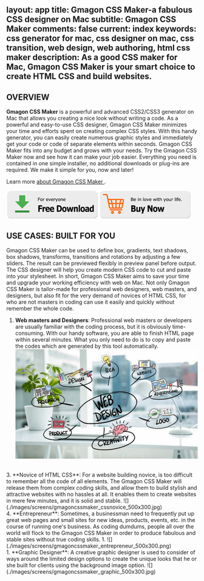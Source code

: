 layout: app
title: Gmagon CSS Maker-a fabulous CSS designer on Mac 
subtitle: Gmagon CSS Maker 
comments: false
current: index
keywords: css generator for mac, css designer on mac, css transition, web design, web authoring, html css maker
description: As a good CSS maker for Mac, Gmagon CSS Maker is your smart choice to create HTML CSS and build websites. 
---


## OVERVIEW


**Gmagon CSS Maker** is a powerful and advanced CSS2/CSS3 generator on Mac that allows you creating a nice look without writing a code. As a powerful and easy-to-use CSS designer, Gmagon CSS Maker minimizes your time and efforts spent on creating complex CSS styles. With this handy generator, you can easily create numerous graphic styles and immediately get your code or code of separate elements within seconds. Gmagon CSS Maker fits into any budget and grows with your needs. Try the Gmagon CSS Maker now and see how it can make your job easier. Everything you need is contained in one simple installer, no additional downloads or plug-ins are required. We make it simple for you, now and later!

Learn more [about Gmagon CSS Maker ](./features.html).

[![](../../../asset/images/free-download.png)](./download.html) [![](../../../asset/images/buy-now.png)](./buy.html)
<br>


## USE CASES: BUILT FOR YOU
Gmagon CSS Maker can be used to define box, gradients, text shadows, box shadows, transforms, transitions and rotations by adjusting a few sliders. The result can be previewed flexibly in preview panel before output. The CSS designer will help you create modern CSS code to cut and paste into your stylesheet. In short, Gmagon CSS Maker aims to save your time and upgrade your working efficiency with web on Mac. Not only Gmagon CSS Maker is tailor-made for professional web designers, web masters, and designers, but also fit for the very demand of novices of HTML CSS, for who are not masters in coding can use it easily and quickly without remember the whole code. 


1. **Web masters and Designers**: Professional web masters or developers are usually familiar with the coding process, but it is obviously time-consuming. With our handy software, you are able to finish HTML page within several minutes. What you only need to do is to copy and paste the codes which are generated by this tool automatically.
![](./images/screens/gmagoncssmaker_web_500x300.jpg)
<br>
3. **Novice of HTML CSS**: For a website building novice, is too difficult to remember all the code of all elements. The Gmagon CSS Maker will release them from complex coding skills, and allow them to build stylish and attractive websites with no hassles at all. It enables them to create websites in mere few minutes, and it is solid and stable.
![](./images/screens/gmagoncssmaker_cssnovice_500x300.jpg)
<br>
4. **Entrepreneur**: Sometimes, a businessman need to frequently put up great web pages and small sites for new ideas, products, events, etc. in the course of running one's business. As coding dumdums, people all over the world will flock to the Gmagon CSS Maker in order to produce fabulous and stable sites without true coding skills.
1. 
![](./images/screens/gmagoncssmaker_entrepreneur_500x300.png)
<br> 
1. **Graphic Designer**: A creative graphic designer is used to consider of ways around the limited design options to create the unique looks that he or she built for clients using the background image option.
![](./images/screens/gmagoncssmaker_graphic_500x300.jpg)